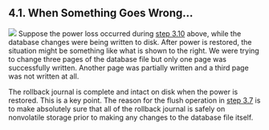 ## 4\.1\.  When Something Goes Wrong...


![](images/ac/rollback-0.gif)
Suppose the power loss occurred
during [step 3\.10](#section_3_10) above,
while the database changes were being written to disk.
After power is restored, the situation might be something
like what is shown to the right. We were trying to change
three pages of the database file but only one page was
successfully written. Another page was partially written
and a third page was not written at all.


The rollback journal is complete and intact on disk when
the power is restored. This is a key point. The reason for
the flush operation in [step 3\.7](#section_3_7)
is to make absolutely sure that
all of the rollback journal is safely on nonvolatile storage
prior to making any changes to the database file itself.


  


